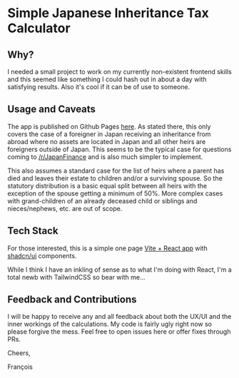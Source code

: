 # Simple Japanese Inheritance Tax Calculator

## Why?

I needed a small project to work on my currently non-existent frontend skills and this seemed like something I could hash out in about a day with satisfying results. Also it's cool if it can be of use to someone.

## Usage and Caveats

The app is published on Github Pages [here](https://w00kie.github.io/jpn-inheritance-tax/). As stated there, this only covers the case of a foreigner in Japan receiving an inheritance from abroad where no assets are located in Japan and all other heirs are foreigners outside of Japan. This seems to be the typical case for questions coming to [/r/JapanFinance](https://www.reddit.com/r/JapanFinance) and is also much simpler to implement.

This also assumes a standard case for the list of heirs where a parent has died and leaves their estate to children and/or a surviving spouse. So the statutory distribution is a basic equal split between all heirs with the exception of the spouse getting a minimum of 50%. More complex cases with grand-children of an already deceased child or siblings and nieces/nephews, etc. are out of scope.

## Tech Stack

For those interested, this is a simple one page [Vite + React app](https://vitejs.dev) with [shadcn/ui](https://ui.shadcn.com) components.

While I think I have an inkling of sense as to what I'm doing with React, I'm a total newb with TailwindCSS so bear with me...

## Feedback and Contributions

I will be happy to receive any and all feedback about both the UX/UI and the inner workings of the calculations. My code is fairly ugly right now so please forgive the mess. Feel free to open issues here or offer fixes through PRs.

Cheers,

François
